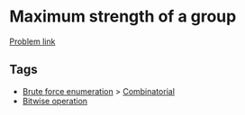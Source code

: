 # Maximum strength of a group

[Problem link](https://leetcode.com/problems/maximum-strength-of-a-group/)

## Tags

* [Brute force enumeration](/README.md#Brute_force_enumeration) > [Combinatorial](/README.md#Brute_force_enumeration-Combinatorial)
* [Bitwise operation](/README.md#Bitwise_operation)
